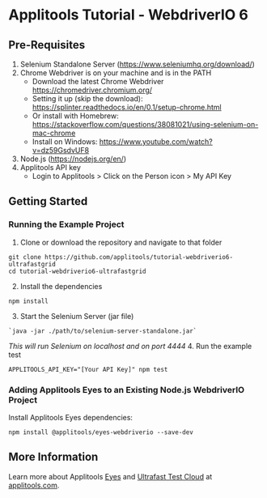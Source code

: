 # Applitools Tutorial - WebdriverIO 6

## Pre-Requisites
1. Selenium Standalone Server (<https://www.seleniumhq.org/download/>)
2. Chrome Webdriver is on your machine and is in the PATH
    * Download the latest Chrome Webdriver https://chromedriver.chromium.org/
    * Setting it up (skip the download): https://splinter.readthedocs.io/en/0.1/setup-chrome.html
    * Or install with Homebrew: https://stackoverflow.com/questions/38081021/using-selenium-on-mac-chrome
    * Install on Windows: https://www.youtube.com/watch?v=dz59GsdvUF8 
3. Node.js (<https://nodejs.org/en/>)
4. Applitools API key
    * Login to Applitools > Click on the Person icon > My API Key

## Getting Started

### Running the Example Project
1. Clone or download the repository and navigate to that folder
```
git clone https://github.com/applitools/tutorial-webdriverio6-ultrafastgrid
cd tutorial-webdriverio6-ultrafastgrid
```
2. Install the dependencies
```
npm install
```
3. Start the Selenium Server (jar file)
```
`java -jar ./path/to/selenium-server-standalone.jar`
```
*This will run Selenium on localhost and on port 4444*
4. Run the example test
```
APPLITOOLS_API_KEY="[Your API Key]" npm test
```

### Adding Applitools Eyes to an Existing Node.js WebdriverIO Project

Install Applitools Eyes dependencies:
```
npm install @applitools/eyes-webdriverio --save-dev
```

## More Information

Learn more about Applitools [Eyes](https://info.applitools.com/ucY77) and [Ultrafast Test Cloud](https://info.applitools.com/ucY78) at [applitools.com](https://info.applitools.com/ucY76).